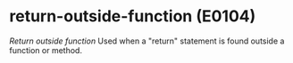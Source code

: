 # return-outside-function (E0104)
*Return outside function* Used when a \"return\" statement is found
outside a function or method.
